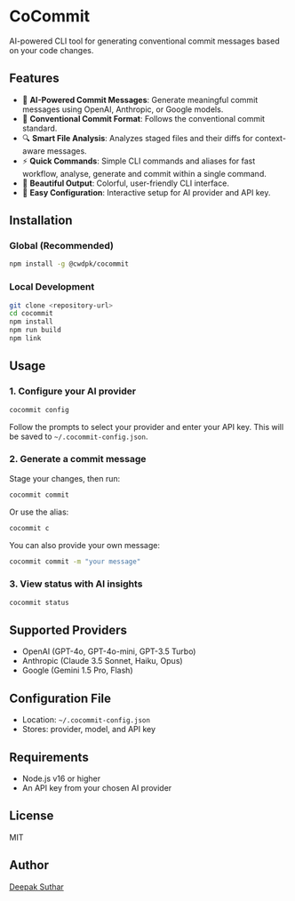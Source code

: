 # CoCommit

AI-powered CLI tool for generating conventional commit messages based on your code changes.

## Features

- 🤖 **AI-Powered Commit Messages**: Generate meaningful commit messages using OpenAI, Anthropic, or Google models.
- 📝 **Conventional Commit Format**: Follows the conventional commit standard.
- 🔍 **Smart File Analysis**: Analyzes staged files and their diffs for context-aware messages.
- ⚡ **Quick Commands**: Simple CLI commands and aliases for fast workflow, analyse, generate and commit within a single command.
- 🎨 **Beautiful Output**: Colorful, user-friendly CLI interface.
- 🔧 **Easy Configuration**: Interactive setup for AI provider and API key.

## Installation

### Global (Recommended)

```sh
npm install -g @cwdpk/cocommit
```

### Local Development

```sh
git clone <repository-url>
cd cocommit
npm install
npm run build
npm link
```

## Usage

### 1. Configure your AI provider

```sh
cocommit config
```

Follow the prompts to select your provider and enter your API key. This will be saved to `~/.cocommit-config.json`.

### 2. Generate a commit message

Stage your changes, then run:

```sh
cocommit commit
```

Or use the alias:

```sh
cocommit c
```

You can also provide your own message:

```sh
cocommit commit -m "your message"
```

### 3. View status with AI insights

```sh
cocommit status
```

## Supported Providers

- OpenAI (GPT-4o, GPT-4o-mini, GPT-3.5 Turbo)
- Anthropic (Claude 3.5 Sonnet, Haiku, Opus)
- Google (Gemini 1.5 Pro, Flash)

## Configuration File

- Location: `~/.cocommit-config.json`
- Stores: provider, model, and API key

## Requirements

- Node.js v16 or higher
- An API key from your chosen AI provider

## License

MIT

## Author

[Deepak Suthar](https://x.com/0xDSuthar)
